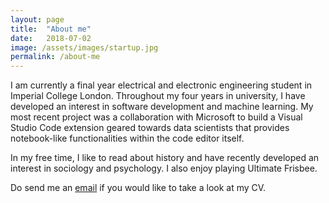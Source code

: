 ```yaml
---
layout: page
title:  "About me"
date:   2018-07-02 
image: /assets/images/startup.jpg
permalink: /about-me
---
```

I am currently a final year electrical and electronic engineering student in Imperial College London. Throughout my four years in university, I have developed an interest in software development and machine learning. My most recent project was a collaboration with Microsoft to build a Visual Studio Code extension geared towards data scientists that provides notebook-like functionalities within the code editor itself. 

In my free time, I like to read about history and have recently developed an interest in sociology and psychology. I also enjoy playing Ultimate Frisbee.

Do send me an [email]({{site.email}}) if you would like to take a look at my CV.
